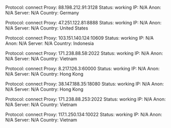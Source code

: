 Protocol: connect
Proxy: 88.198.212.91:3128
Status: working
IP: N/A
Anon: N/A
Server: N/A
Country: Germany

Protocol: connect
Proxy: 47.251.122.81:8888
Status: working
IP: N/A
Anon: N/A
Server: N/A
Country: United States

Protocol: connect
Proxy: 103.151.140.124:10609
Status: working
IP: N/A
Anon: N/A
Server: N/A
Country: Indonesia

Protocol: connect
Proxy: 171.238.88.58:2022
Status: working
IP: N/A
Anon: N/A
Server: N/A
Country: Vietnam

Protocol: connect
Proxy: 8.217.126.3:60000
Status: working
IP: N/A
Anon: N/A
Server: N/A
Country: Hong Kong

Protocol: connect
Proxy: 38.147.188.35:18080
Status: working
IP: N/A
Anon: N/A
Server: N/A
Country: Hong Kong

Protocol: connect
Proxy: 171.238.88.253:2022
Status: working
IP: N/A
Anon: N/A
Server: N/A
Country: Vietnam

Protocol: connect
Proxy: 117.1.250.134:10022
Status: working
IP: N/A
Anon: N/A
Server: N/A
Country: Vietnam


